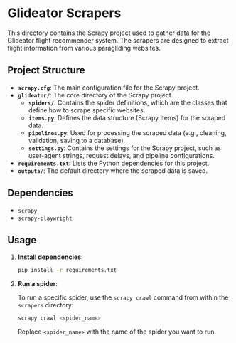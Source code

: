 # Glideator Scrapers

This directory contains the Scrapy project used to gather data for the Glideator flight recommender system. The scrapers are designed to extract flight information from various paragliding websites.

## Project Structure

- **`scrapy.cfg`**: The main configuration file for the Scrapy project.
- **`glideator/`**: The core directory of the Scrapy project.
  - **`spiders/`**: Contains the spider definitions, which are the classes that define how to scrape specific websites.
  - **`items.py`**: Defines the data structure (Scrapy Items) for the scraped data.
  - **`pipelines.py`**: Used for processing the scraped data (e.g., cleaning, validation, saving to a database).
  - **`settings.py`**: Contains the settings for the Scrapy project, such as user-agent strings, request delays, and pipeline configurations.
- **`requirements.txt`**: Lists the Python dependencies for this project.
- **`outputs/`**: The default directory where the scraped data is saved.

## Dependencies

- `scrapy`
- `scrapy-playwright`

## Usage

1.  **Install dependencies**:

    ```bash
    pip install -r requirements.txt
    ```

2.  **Run a spider**:

    To run a specific spider, use the `scrapy crawl` command from within the `scrapers` directory:

    ```bash
    scrapy crawl <spider_name>
    ```

    Replace `<spider_name>` with the name of the spider you want to run.
